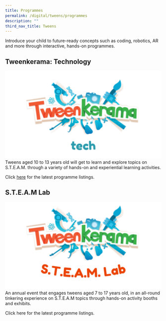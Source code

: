 ```yaml
---
title: Programmes
permalink: /digital/tweens/programmes
description: ""
third_nav_title: Tweens
---
```

Introduce your child to future-ready concepts such as coding, robotics, AR and more through interactive, hands-on programmes.

## **Tweenkerama: Technology**
![Alt text for image on Isomer site](/images/digital/Digital-Prog-Children-02b.png)
Tweens aged 10 to 13 years old will get to learn and explore topics on S.T.E.A.M. through a variety of hands-on and experiential learning activities. 

Click [here](https://go.gov.sg/Tweenkerama) for the latest programme listings.

## **S.T.E.A.M Lab** 

![Alt text for image on Isomer site](/images/digital/Digital-Prog-Children-03.png)
An annual event that engages tweens aged 7 to 17 years old, in an all-round tinkering experience on S.T.E.A.M topics through hands-on activity booths and exhibits. 

Click here for the latest programme listings.